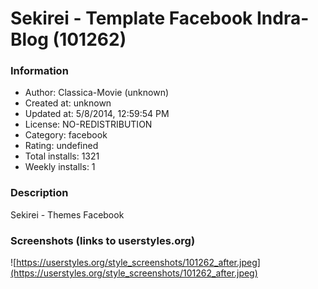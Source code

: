 # Sekirei - Template Facebook Indra-Blog (101262)

### Information
- Author: Classica-Movie (unknown)
- Created at: unknown
- Updated at: 5/8/2014, 12:59:54 PM
- License: NO-REDISTRIBUTION
- Category: facebook
- Rating: undefined
- Total installs: 1321
- Weekly installs: 1


### Description
Sekirei - Themes Facebook


### Screenshots (links to userstyles.org)
![https://userstyles.org/style_screenshots/101262_after.jpeg](https://userstyles.org/style_screenshots/101262_after.jpeg)


